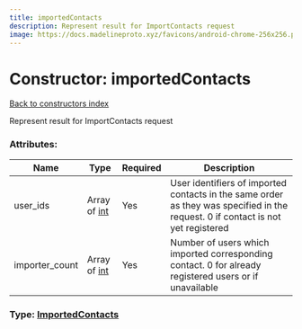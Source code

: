 ```yaml
---
title: importedContacts
description: Represent result for ImportContacts request
image: https://docs.madelineproto.xyz/favicons/android-chrome-256x256.png
---
```

# Constructor: importedContacts  
[Back to constructors index](index.md)



Represent result for ImportContacts request

### Attributes:

| Name     |    Type       | Required | Description |
|----------|---------------|----------|-------------|
|user\_ids|Array of [int](../types/int.md) | Yes|User identifiers of imported contacts in the same order as they was specified in the request. 0 if contact is not yet registered|
|importer\_count|Array of [int](../types/int.md) | Yes|Number of users which imported corresponding contact. 0 for already registered users or if unavailable|



### Type: [ImportedContacts](../types/ImportedContacts.md)


